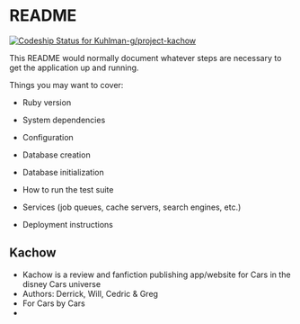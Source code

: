# README

[![Codeship Status for Kuhlman-g/project-kachow](https://app.codeship.com/projects/d6fad0f0-0ea7-4ed3-ad04-78e0713ff997/status?branch=master)](https://app.codeship.com/projects/442453)

This README would normally document whatever steps are necessary to get the
application up and running.

Things you may want to cover:

* Ruby version

* System dependencies

* Configuration

* Database creation

* Database initialization

* How to run the test suite

* Services (job queues, cache servers, search engines, etc.)

* Deployment instructions

## Kachow

* Kachow is a review and fanfiction publishing app/website for Cars in the disney Cars universe
* Authors: Derrick, Will, Cedric & Greg
* For Cars by Cars
*
